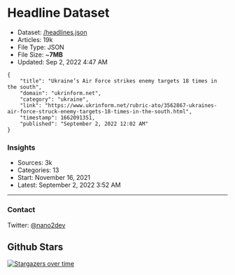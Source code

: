 # Headline Dataset

- Dataset: [/headlines.json](https://raw.githubusercontent.com/fwd/news/master/headlines.json) 
- Articles: 19k
- File Type: JSON
- File Size: ~**7MB**
- Updated: Sep 2, 2022 4:47 AM

```
{
    "title": "Ukraine’s Air Force strikes enemy targets 18 times in the south",
    "domain": "ukrinform.net",
    "category": "ukraine",
    "link": "https://www.ukrinform.net/rubric-ato/3562867-ukraines-air-force-struck-enemy-targets-18-times-in-the-south.html",
    "timestamp": 1662091351,
    "published": "September 2, 2022 12:02 AM"
}
```

### Insights

- Sources: 3k
- Categories: 13
- Start: November 16, 2021
- Latest: September 2, 2022 3:52 AM

---

### Contact 

Twitter: [@nano2dev](https://twitter.com/nano2dev)

## Github Stars

[![Stargazers over time](https://starchart.cc/fwd/news.svg)](https://starchart.cc/fwd/news)
